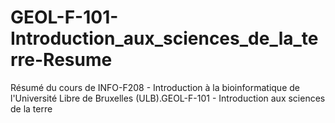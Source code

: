 # GEOL-F-101-Introduction_aux_sciences_de_la_terre-Resume
Résumé du cours de INFO-F208 - Introduction à la bioinformatique de l'Université Libre de Bruxelles (ULB).GEOL-F-101 - Introduction aux sciences de la terre
